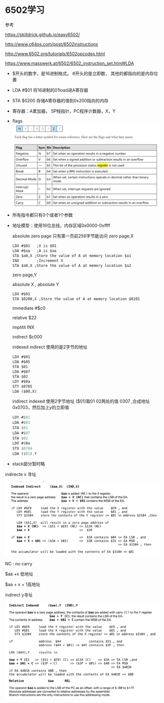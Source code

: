 #  6502学习

参考

https://skilldrick.github.io/easy6502/ 

http://www.c64os.com/post/6502instructions

http://www.6502.org/tutorials/6502opcodes.html

https://www.masswerk.at/6502/6502_instruction_set.html#LDA



- $开头的数字，是16进制格式。 #开头的是立即数， 其他的都指向的是内存位置

- LDA #$01 将16进制的01load进A寄存器

- STA $0200 存储A寄存器的值到0x200指向的内存

- 寄存器：A累加器， SP栈指针，PC程序计数器，X，Y

- flags![image-20220303205245717](img/6502%E5%AD%A6%E4%B9%A0.assets/image-20220303205245717.png)

- 所有指令都只有0个或者1个参数

- 地址模型：使用16位总线，内存区域0x0000-0xffff

  absolute
  zero page 只有第一页前256字节能访问
  zero page,X

  ```assembly
  LDX #$01   ;X is $01
  LDA #$aa   ;A is $aa
  STA $a0,X ;Store the value of A at memory location $a1
  INX        ;Increment X
  STA $a0,X ;Store the value of A at memory location $a2
  ```

  zero page,Y

  absolute X ,  absolute Y

  ```
  LDX #$01
  STA $0200,X ;Store the value of A at memory location $0201
  ```

  immediate  #$c0

  relative  $22

  implitit  INX

  indirect  $c000

  indexed indirect 使用的是2字节的地址

  ```
  LDX #$01
  LDA #$05
  STA $01
  LDA #$07
  STA $02
  LDY #$0a
  STY $0705
  LDA ($00,X)
  ```

  indirect indexed 使用2字节地址 ($01)取01 02两处的值 0307 ,合成地址0x0703，然后加上y的立即值

  ```rust
  LDY #$01
  LDA #$03
  STA $01
  LDA #$07
  STA $02
  LDX #$0a
  STX $0704
  LDA ($01),Y
  ```

- stack部分暂时略





indirecte x 寻址

![image-20220305201053581](img/6502%E5%AD%A6%E4%B9%A0.assets/image-20220305201053581.png)

NC : no carry

$aa +x  低地址

$aa + x + 1高地址



indirect y寻址

![image-20220305202741798](img/6502%E5%AD%A6%E4%B9%A0.assets/image-20220305202741798.png)

